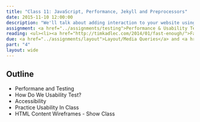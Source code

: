 ```yaml
---
title: "Class 11: JavaScript, Performance, Jekyll and Preprocessors"
date: 2015-11-10 12:00:00
description: "We'll talk about adding interaction to your website using Jquery and JavaScript.   We'll also talk about templating using GitHub Pages and Jekyll.  We'll set up Jekyll in class.  Finally, we'll touch on how CSS preprocessors can speed up your development time."
assignment: <a href="../assignments/testing">Performance & Usability Testing</a> and <a href="../assignments/templates">HTML/CSS Templates</a>
reading: <ul><li><a href="http://timkadlec.com/2014/01/fast-enough/">Fast Enough by Tim Kadlec</a></li><li><i>Responsive Web Design</i> - Ch. 5 Becoming Responsive</li><li><a href="https://www.filamentgroup.com/lab/performance-rwd.html">How we make RWD Sites load fast as heck by Scott Jehl</a></li><li><a href="http://alistapart.com/article/understandingprogressiveenhancement">Understanding Progressive Enhancement by Aaron Gustafson</a></li></ul>
due: <a href="../assignments/layout">Layout/Media Queries</a> and <a href="../assignments/wireframes">HTML Content Wireframes</a>
part: "4"
layout: wide
---
```


## Outline

* Performane and Testing
* How Do We Usability Test?
* Accessibility
* Practice Usability In Class
* HTML Content Wireframes - Show Class

